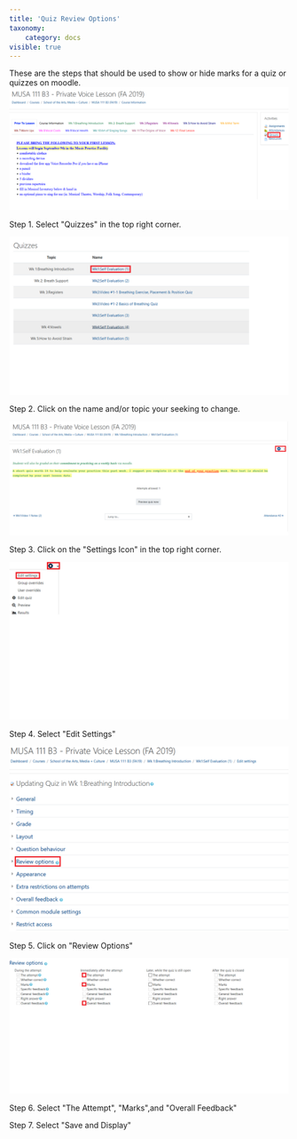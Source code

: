 ```yaml
---
title: 'Quiz Review Options'
taxonomy:
    category: docs
visible: true
---
```


These are the steps that should be used to show or hide marks for a quiz or quizzes on moodle.
![](MUSI-1.png)

Step 1. Select "Quizzes" in the top right corner.

![](MUSI-2.png)

Step 2. Click on the name and/or topic your seeking to change.

![](MUSI-3.png)

Step 3. Click on the "Settings Icon" in the top right corner.

![](MUSI-4.png)


Step 4. Select "Edit Settings"


![](MUSI-5.png)

Step 5. Click on "Review Options"



![](MUSI-6.png)


Step 6. Select "The Attempt", "Marks",and "Overall Feedback"


Step 7. Select "Save and Display"
